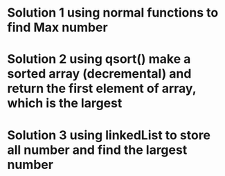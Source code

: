 # Solution 1 using normal functions to find Max number
# Solution 2 using qsort() make a sorted array (decremental) and return the first element of array, which is the largest
# Solution 3 using linkedList to store all number and find the largest number
